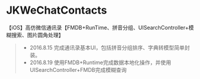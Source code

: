 # JKWeChatContacts
【iOS】高仿微信通讯录【FMDB+RunTime、拼音分组、UISearchController+模糊搜索、图片圆角处理】
> * 2016.8.15 完成通讯录基本UI，包括拼音分组排序、字典转模型简单封装。
> * 2016.8.19 使用FMDB+Runtime完成数据本地化操作，并使用UISearchController+FMDB完成模糊查询


